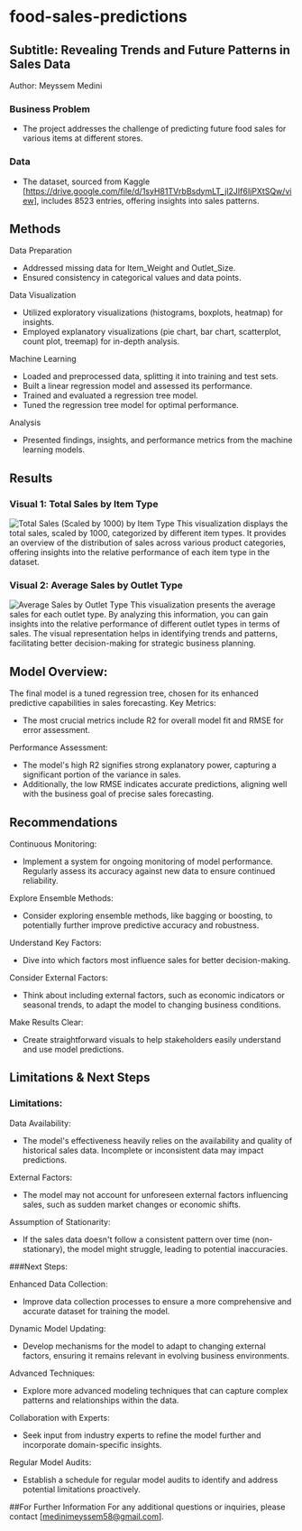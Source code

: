 # food-sales-predictions
## Subtitle: Revealing Trends and Future Patterns in Sales Data

Author: Meyssem Medini

### Business Problem
- The project addresses the challenge of predicting future food sales for various items at different stores.

### Data
- The dataset, sourced from Kaggle [https://drive.google.com/file/d/1syH81TVrbBsdymLT_jl2JIf6IjPXtSQw/view], includes 8523 entries, offering insights into sales patterns.

## Methods

Data Preparation
- Addressed missing data for Item_Weight and Outlet_Size.
- Ensured consistency in categorical values and data points.

Data Visualization
- Utilized exploratory visualizations (histograms, boxplots, heatmap) for insights.
- Employed explanatory visualizations (pie chart, bar chart, scatterplot, count plot, treemap) for in-depth analysis.

Machine Learning
- Loaded and preprocessed data, splitting it into training and test sets.
- Built a linear regression model and assessed its performance.
- Trained and evaluated a regression tree model.
- Tuned the regression tree model for optimal performance.

Analysis
- Presented findings, insights, and performance metrics from the machine learning models.

## Results
### Visual 1: Total Sales by Item Type
![Total Sales (Scaled by 1000) by Item Type](https://github.com/Meyssemmedini/food-sales-predictions/assets/145705523/eff8d76d-f96f-429c-b0c7-fbf9d5dd6032)
This visualization displays the total sales, scaled by 1000, categorized by different item types. It provides an overview of the distribution of sales across various product categories, offering insights into the relative performance of each item type in the dataset.
### Visual 2: Average Sales by Outlet Type
![Average Sales by Outlet Type](https://github.com/Meyssemmedini/food-sales-predictions/assets/145705523/84b9cf0a-bf20-4fff-9654-b36845fd2c78)
This visualization presents the average sales for each outlet type. By analyzing this information, you can gain insights into the relative performance of different outlet types in terms of sales. The visual representation helps in identifying trends and patterns, facilitating better decision-making for strategic business planning.


## Model Overview:

The final model is a tuned regression tree, chosen for its enhanced predictive capabilities in sales forecasting.
Key Metrics:
- The most crucial metrics include R2 for overall model fit and RMSE for error assessment.

Performance Assessment:
- The model's high R2 signifies strong explanatory power, capturing a significant portion of the variance in sales.
- Additionally, the low RMSE indicates accurate predictions, aligning well with the business goal of precise sales forecasting.

## Recommendations

Continuous Monitoring:
- Implement a system for ongoing monitoring of model performance. Regularly assess its accuracy against new data to ensure continued reliability.

Explore Ensemble Methods:
- Consider exploring ensemble methods, like bagging or boosting, to potentially further improve predictive accuracy and robustness.

Understand Key Factors:
- Dive into which factors most influence sales for better decision-making.

Consider External Factors:
- Think about including external factors, such as economic indicators or seasonal trends, to adapt the model to changing business conditions.

Make Results Clear:
- Create straightforward visuals to help stakeholders easily understand and use model predictions.

## Limitations & Next Steps

### Limitations:

Data Availability:
- The model's effectiveness heavily relies on the availability and quality of historical sales data. Incomplete or inconsistent data may impact predictions.

External Factors:
- The model may not account for unforeseen external factors influencing sales, such as sudden market changes or economic shifts.

Assumption of Stationarity:
- If the sales data doesn't follow a consistent pattern over time (non-stationary), the model might struggle, leading to potential inaccuracies.

###Next Steps:

Enhanced Data Collection:
- Improve data collection processes to ensure a more comprehensive and accurate dataset for training the model.

Dynamic Model Updating:
- Develop mechanisms for the model to adapt to changing external factors, ensuring it remains relevant in evolving business environments.

Advanced Techniques:
- Explore more advanced modeling techniques that can capture complex patterns and relationships within the data.

Collaboration with Experts:
- Seek input from industry experts to refine the model further and incorporate domain-specific insights.

Regular Model Audits:
- Establish a schedule for regular model audits to identify and address potential limitations proactively.

##For Further Information
For any additional questions or inquiries, please contact [medinimeyssem58@gmail.com].
